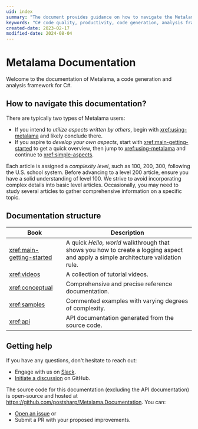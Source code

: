```yaml
---
uid: index
summary: "The document provides guidance on how to navigate the Metalama documentation, a framework for enhancing C# code quality and productivity. It offers resources for help and contribution. "
keywords: "C# code quality, productivity, code generation, analysis framework, Metalama documentation, aspects, develop aspects, getting started, API documentation, tutorial videos"
created-date: 2023-02-17
modified-date: 2024-08-04
---
```


# Metalama Documentation

Welcome to the documentation of Metalama, a code generation and analysis framework for C#.

## How to navigate this documentation?

There are typically two types of Metalama users:

* If you intend to _utilize aspects written by others_, begin with <xref:using-metalama> and likely conclude there.
* If you aspire to _develop your own aspects_, start with <xref:main-getting-started> to get a quick overview, then jump to <xref:using-metalama> and continue to <xref:simple-aspects>.

Each article is assigned a _complexity level_, such as 100, 200, 300, following the U.S. school system. Before advancing to a level 200 article, ensure you have a solid understanding of level 100. We strive to avoid incorporating complex details into basic level articles. Occasionally, you may need to study several articles to gather comprehensive information on a specific topic.


## Documentation structure

| Book | Description |
|------|-------------|
| <xref:main-getting-started> | A quick _Hello, world_ walkthrough that shows you how to create a logging aspect and apply a simple architecture validation rule. |
| <xref:videos> | A collection of tutorial videos. |
| <xref:conceptual> | Comprehensive and precise reference documentation. |
| <xref:samples> | Commented examples with varying degrees of complexity. |
| <xref:api> | API documentation generated from the source code. |


## Getting help

If you have any questions, don't hesitate to reach out:

* Engage with us on [Slack](https://www.postsharp.net/slack).
* [Initiate a discussion](https://github.com/postsharp/Metalama/discussions/new) on GitHub.


The source code for this documentation (excluding the API documentation) is open-source and hosted at https://github.com/postsharp/Metalama.Documentation. You can:

* [Open an issue](https://github.com/postsharp/Metalama.Documentation/issues/new) or
* Submit a PR with your proposed improvements.





